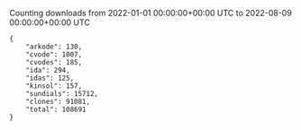 
Counting downloads from 2022-01-01 00:00:00+00:00 UTC to 2022-08-09 00:00:00+00:00 UTC

```
{
    "arkode": 130,
    "cvode": 1007,
    "cvodes": 185,
    "ida": 294,
    "idas": 125,
    "kinsol": 157,
    "sundials": 15712,
    "clones": 91081,
    "total": 108691
}
```
